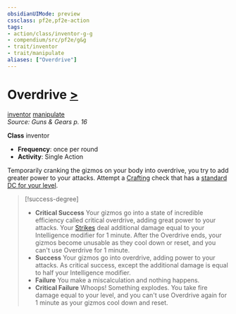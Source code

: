 ```yaml
---
obsidianUIMode: preview
cssclass: pf2e,pf2e-action
tags:
- action/class/inventor-g-g
- compendium/src/pf2e/g&g
- trait/inventor
- trait/manipulate
aliases: ["Overdrive"]
---
```

# Overdrive [>](../core-rulebook/chapter-9-playing-the-game.md#Actions "Single Action")
[inventor](../traits/inventor-g-g.md)  [manipulate](../traits/manipulate.md)  
*Source: Guns & Gears p. 16*  

**Class** inventor
- **Frequency**: once per round
- **Activity**: Single Action

Temporarily cranking the gizmos on your body into overdrive, you try to add greater power to your attacks. Attempt a [Crafting](../../compendium/skills.md#Crafting) check that has a [standard DC for your level](../tables/dcs-by-level.md).

> [!success-degree] 
> - **Critical Success** Your gizmos go into a state of incredible efficiency called critical overdrive, adding great power to your attacks. Your [Strikes](strike.md) deal additional damage equal to your Intelligence modifier for 1 minute. After the Overdrive ends, your gizmos become unusable as they cool down or reset, and you can't use Overdrive for 1 minute.
> - **Success** Your gizmos go into overdrive, adding power to your attacks. As critical success, except the additional damage is equal to half your Intelligence modifier.
> - **Failure** You make a miscalculation and nothing happens.
> - **Critical Failure** Whoops! Something explodes. You take fire damage equal to your level, and you can't use Overdrive again for 1 minute as your gizmos cool down and reset.